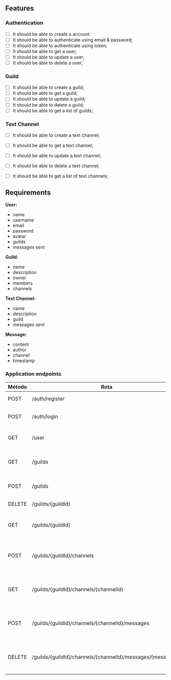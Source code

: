 ## Features

### Authentication

- [ ] It should be able to create a account
- [ ] It should be able to authenticate using email & password;
- [ ] It should be able to authenticate using token;
- [ ] It should be able to get a user;
- [ ] It should be able to update a user;
- [ ] It should be able to delete a user;

### Guild

- [ ] It should be able to create a guild;
- [ ] It should be able to get a guild;
- [ ] It should be able to update a guild;
- [ ] It should be able to delete a guild;
- [ ] It should be able to get a list of guilds;

### Text Channel

- [ ] It should be able to create a text channel;
- [ ] It should be able to get a text channel;
- [ ] It should be able to update a text channel;
- [ ] It should be able to delete a text channel;
- [ ] It should be able to get a list of text channels;


## Requirements

**User:**
- name
- username
- email
- password
- avatar
- guilds
- messages sent

**Guild:**
- name
- description
- owner
- members
- channels

**Text Channel:**
- name
- description
- guild
- messages sent

**Message:**
- content
- author
- channel
- timestamp

### Application endpoints

| Método  | Rota                                                   | Descrição                                    |
|---------|--------------------------------------------------------|----------------------------------------------|
| POST    | /auth/register                                         | Cria um usuário                              |
| POST    | /auth/login                                            | Faz login de um usuário                      |
| GET     | /user                                                  | Retorna o usuário autenticado                |
| GET     | /guilds                                                | Retorna todos os servidores disponíveis      |
| POST    | /guilds                                                | Cria um novo servidor                        |
| DELETE  | /guilds/{guildId}                                      | Deleta um servidor                           |
| GET     | /guilds/{guildId}                                      | Lista as salas de um servidor                |
| POST    | /guilds/{guildId}/channels                             | Cria um novo canal dentro de um servidor     |
| GET     | /guilds/{guildId}/channels/{channelId}                 | Entra em um canal e começa a escutar as mensagens |
| POST    | /guilds/{guildId}/channels/{channelId}/messages        | Envia uma mensagem para um canal específico  |
| DELETE  | /guilds/{guildId}/channels/{channelId}/messages/{messageId} | Deleta uma mensagem em um canal específico   |
